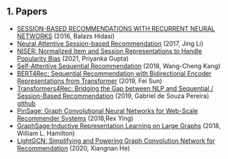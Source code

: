 

## 1. Papers
* [SESSION-BASED RECOMMENDATIONS WITH RECURRENT NEURAL NETWORKS](https://arxiv.org/pdf/1511.06939.pdf) (2016, Balazs Hidasi)
* [Neural Attentive Session-based Recommendation](https://arxiv.org/pdf/1711.04725.pdf) (2017, Jing Li)
* [NISER: Normalized Item and Session Representations to Handle Popularity Bias](https://arxiv.org/pdf/1909.04276.pdf) (2021, Priyanka Gupta)
* [Self-Attentive Sequential Recommendation](https://arxiv.org/pdf/1808.09781.pdf) (2018, Wang-Cheng Kang)
* [BERT4Rec: Sequential Recommendation with Bidirectional Encoder Representations from Transformer](https://arxiv.org/pdf/1904.06690.pdf) (2019, Fei Sun)
* [Transformers4Rec: Bridging the Gap between NLP and Sequential / Session-Based Recommendation](https://research.facebook.com/publications/transformers4rec-bridging-the-gap-between-nlp-and-sequential-session-based-recommendation/) (2019, Gabriel de Souza Pereira) [github](https://github.com/NVIDIA-Merlin/Transformers4Rec)
* [PinSage: Graph Convolutional Neural Networks for Web-Scale Recommender Systems](https://arxiv.org/pdf/1806.01973.pdf) (2018,Rex Ying)
* [GraphSage:Inductive Representation Learning on Large Graphs](https://arxiv.org/pdf/1706.02216.pdf) (2018, William L. Hamilton)
* [LightGCN: Simplifying and Powering Graph Convolution Network for Recommendation](https://dl.acm.org/doi/abs/10.1145/3397271.3401063) (2020, Xiangnan He)




